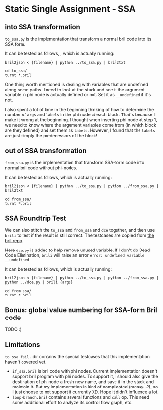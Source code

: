 # Static Single Assignment - SSA
## into SSA transformation
`to_ssa.py` is the implementation that transform a normal bril code into its SSA form. 

It can be tested as follows, , which is actually running: 

`bril2json < {filename} | python ../to_ssa.py | bril2txt`
```
cd to_ssa/
turnt *.bril
```

One thing worth mentioned is dealing with variables that are undefined along some paths. I need to look at the stack and see if the argument variable in phi node is actually defined or not. Set it as `__undefined` if it's not. 

I also spent a lot of time in the beginning thinking of how to determine the number of `args` and `labels` in the phi node at each block. That's because I make it wrong at the beginning. I thought when inserting phi node at step 1, we need to know where the argument variables come from (in which block are they defined) and set them as `labels`. However, I found that the `labels` are just simply the predecessors of the block!


## out of SSA transformation
`from_ssa.py` is the implementation that transform SSA-form code into normal bril code without phi-nodes. 

It can be tested as follows, which is actually running:

`bril2json < {filename} | python ../to_ssa.py | python ../from_ssa.py | bril2txt`
```
cd from_ssa/
turnt *.bril
```

## SSA Roundtrip Test
We can also stitch the `to_ssa` and `from_ssa` and `dce` together, and then use `brili` to test if the result is still correct. The testcases are copied from [the bril repo](https://github.com/sampsyo/bril/tree/main/examples/test/ssa_roundtrip). 

Here `dce.py` is added to help remove unused variable. If I don't do Dead Code Elimination, `brili` will raise an error `error: undefined variable __undefined`

It can be tested as follows, which is actually running: 

`bril2json < {filename} | python ../to_ssa.py | python ../from_ssa.py | python ../dce.py | brili {args}`
```
cd from_ssa/
turnt *.bril
```

## Bonus: global value numbering for SSA-form Bril code
TODO :)


## Limitations
`to_ssa_fail.` dir contains the special testcases that this implementation haven't covered yet.    
- `if_ssa.bril` is bril code with phi nodes. Current implementation doesn't support bril program with phi nodes. To support it, I should also give the destination of phi node a fresh new name, and save it in the stack and maintain it. But my implementation is kind of complicated (messy...?), so I just choose to not support it currently XD. Hope it didn't influence a lot. 
- `loop-branch.bril` contains several functions and `call` op. This need some additional effort to analyze its control flow graph, etc. 